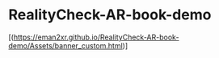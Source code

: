 # RealityCheck-AR-book-demo

[(https://eman2xr.github.io/RealityCheck-AR-book-demo/Assets/banner_custom.html)]
